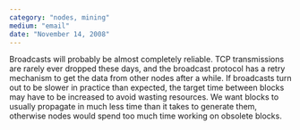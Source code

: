 ```yaml
---
category: "nodes, mining"
medium: "email"
date: "November 14, 2008"
---
```

Broadcasts will probably be almost completely reliable. TCP transmissions are rarely ever dropped these days, and the broadcast protocol has a retry mechanism to get the data from other nodes after a while. If broadcasts turn out to be slower in practice than expected, the target time between blocks may have to be increased to avoid wasting resources. We want blocks to usually propagate in much less time than it takes to generate them, otherwise nodes would spend too much time working on obsolete blocks.